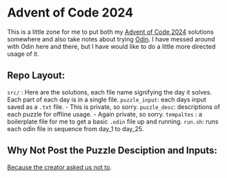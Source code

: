 # Advent of Code 2024

This is a little zone for me to put both my [Advent of Code 2024](https://adventofcode.com) solutions somewhere
and also take notes about trying [Odin](https://odin-lang.org). I have messed around with Odin here and there,
but I have would like to do a little more directed usage of it.

## Repo Layout:

`src/` : Here are the solutions, each file name signifying the day it solves. Each part of each day is in a single file.
`puzzle_input`: each days input saved as a `.txt` file. - This is private, so sorry.
`puzzle_desc`: descriptions of each puzzle for offline usage. - Again private, so sorry.
`tempaltes` : a boilerplate file for me to get a basic `.odin` file up and running.
`run.sh`: runs each odin file in sequence from day_1 to day_25.

## Why Not Post the Puzzle Desciption and Inputs:

[Because the creator asked us not to](https://adventofcode.com/about#faq_copying).
